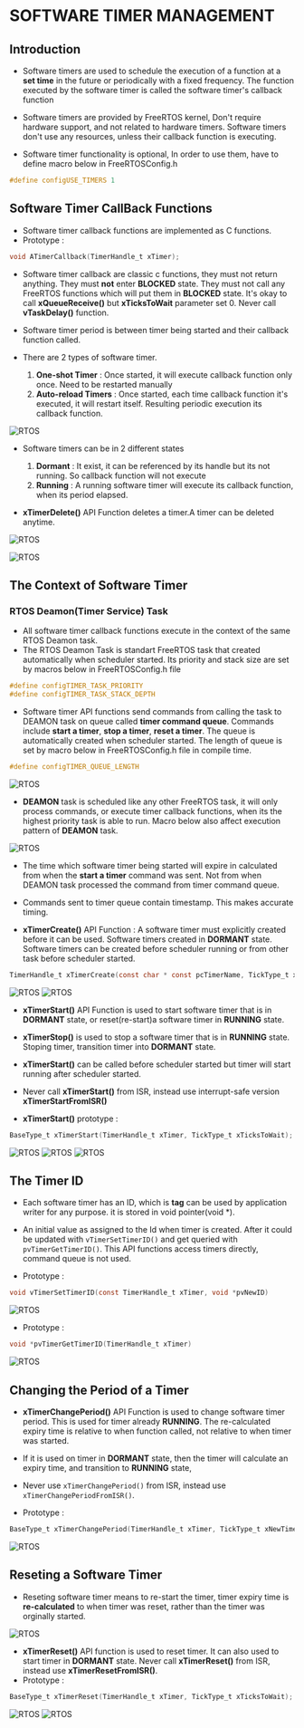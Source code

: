 # **SOFTWARE TIMER MANAGEMENT**

## Introduction

- Software timers are used to schedule the execution of a function at a **set time** in the future or periodically with a fixed frequency. The function executed by the software timer is called the software timer's callback function

- Software timers are provided by FreeRTOS kernel, Don't require hardware support, and not related to hardware timers. Software timers don't use any resources, unless their callback function is executing.

- Software timer functionality is optional, In order to use them, have to define macro below in FreeRTOSConfig.h
``` C
#define configUSE_TIMERS 1
```

## Software Timer CallBack Functions
- Software timer callback functions are implemented as C functions.
- Prototype : 
``` C
void ATimerCallback(TimerHandle_t xTimer);
```
- Software timer callback are classic c functions, they must not return anything. They must **not** enter **BLOCKED** state. They must not call any FreeRTOS functions which will put them in **BLOCKED** state. It's okay to call **xQueueReceive()** but **xTicksToWait** parameter set 0. Never call **vTaskDelay()** function.

- Software timer period is between timer being started and their callback function called.

- There are 2 types of software timer.
    1. **One-shot Timer** : Once started, it will execute callback function only once. Need to be restarted manually 
    2. **Auto-reload Timers** : Once started, each time callback function it's executed, it will restart itself. Resulting periodic execution its callback function.

![RTOS](..//Images/FreeRTOS_Software_Timers.PNG)
    
- Software timers can be in 2 different states
    1. **Dormant** : It exist, it can be referenced by its handle but its not running. So callback function will not execute 
    2. **Running** : A running software timer will execute its callback function, when its period elapsed.

- **xTimerDelete()** API Function deletes a timer.A timer can be deleted anytime.

![RTOS](..//Images/FreeRTOS_Software_Timers2.PNG)

![RTOS](..//Images/FreeRTOS_Software_Timers3.PNG)

## The Context of Software Timer 

### RTOS Deamon(Timer Service) Task
- All software timer callback functions execute in the context of the same RTOS Deamon task.
- The RTOS Deamon Task is standart FreeRTOS task that created automatically when scheduler started. Its priority and stack size are set by macros below in FreeRTOSConfig.h file
``` C
#define configTIMER_TASK_PRIORITY 
#define configTIMER_TASK_STACK_DEPTH
```

- Software timer API functions send commands from calling the task to DEAMON task on queue called **timer command queue**. Commands include **start a timer**, **stop a timer**, **reset a timer**. The queue is automatically created when scheduler started. The length of queue is set by macro below in FreeRTOSConfig.h file in compile time.
``` C
#define configTIMER_QUEUE_LENGTH
```
![RTOS](..//Images/FreeRTOS_Software_Timers4.PNG)

- **DEAMON** task is scheduled like any other FreeRTOS task, it will only process commands, or execute timer callback functions, when its the highest priority task is able to run. Macro below also affect execution pattern of **DEAMON** task.

![RTOS](..//Images/FreeRTOS_Software_Timers5.PNG)

- The time which software timer being started will expire in calculated from when the **start a timer** command was sent. Not from when DEAMON task processed the command from timer command queue.

- Commands sent to timer queue contain timestamp. This makes accurate timing.

- **xTimerCreate()** API Function : A software timer must explicitly created before it can be used. Software timers created in **DORMANT** state. Software timers can be created before scheduler running or from other task before scheduler started.

``` C
TimerHandle_t xTimerCreate(const char * const pcTimerName, TickType_t xTimerPeriodInTicks, UBaseType_t uxAutoReload, void * pvTimerID, TimerCallbackFunction_t pxCallbackFunction);
```
![RTOS](..//Images/FreeRTOS_xTimerCreate.PNG)
![RTOS](..//Images/FreeRTOS_xTimerCreate2.PNG)

- **xTimerStart()** API Function is used to start software timer that is in **DORMANT** state, or reset(re-start)a software timer in **RUNNING** state.
- **xTimerStop()** is used to stop a software timer that is in **RUNNING** state. Stoping timer, transition timer into **DORMANT** state.
- **xTimerStart()** can be called before scheduler started but timer will start running after scheduler started. 

- Never call **xTimerStart()** from ISR, instead use interrupt-safe version **xTimerStartFromISR()**

- **xTimerStart()** prototype :
``` C
BaseType_t xTimerStart(TimerHandle_t xTimer, TickType_t xTicksToWait);
```
![RTOS](..//Images/FreeRTOS_xTimerStart.PNG)
![RTOS](..//Images/FreeRTOS_xTimerStart2.PNG)
![RTOS](..//Images/FreeRTOS_xTimerStart3.PNG)


## The Timer ID
- Each software timer has an ID, which is **tag** can be used by application writer for any purpose. it is stored in void pointer(void *).
- An initial value as assigned to the Id when timer is created. After it could be updated with <code>vTimerSetTimerID()</code> and get queried with <code>pvTimerGetTimerID()</code>. This API functions access timers directly, command queue is not used.

- Prototype : 
``` C 
void vTimerSetTimerID(const TimerHandle_t xTimer, void *pvNewID)
```

![RTOS](..//Images/FreeRTOS_vTimerSetTimerID.PNG)

- Prototype : 
``` C
void *pvTimerGetTimerID(TimerHandle_t xTimer)
```

![RTOS](..//Images/FreeRTOS_pvTimerGetTimerID.PNG)

## Changing the Period of a Timer
- **xTimerChangePeriod()** API Function is used to change software timer period. This is used for timer already **RUNNING**. The re-calculated expiry time is relative to when function called, not relative to when timer was started.

- If it is used on timer in **DORMANT** state, then the timer will calculate an expiry time, and transition to **RUNNING** state, 

- Never use <code>xTimerChangePeriod()</code> from ISR, instead use <code>xTimerChangePeriodFromISR()</code>.

- Prototype : 
``` C
BaseType_t xTimerChangePeriod(TimerHandle_t xTimer, TickType_t xNewTimerPeriodInTicks, TickType_t xTicksToWait);
```
![RTOS](..//Images/FreeRTOS_xTimerChangePeriod.PNG)

## Reseting a Software Timer

- Reseting software timer means to re-start the timer, timer expiry time is **re-calculated** to when timer was reset, rather than the timer was orginally started.

![RTOS](..//Images/FreeRTOS_Timers_Reseting.PNG)

- **xTimerReset()** API function is used to reset timer. It can also used to start timer in **DORMANT** state. Never call **xTimerReset()** from ISR, instead use **xTimerResetFromISR()**.
- Prototype :
``` C
BaseType_t xTimerReset(TimerHandle_t xTimer, TickType_t xTicksToWait);
```

![RTOS](..//Images/FreeRTOS_xTimerReset.PNG)
![RTOS](..//Images/FreeRTOS_xTimerReset2.PNG)



